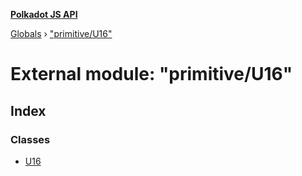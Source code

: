 **[Polkadot JS API](../README.md)**

[Globals](../globals.md) › ["primitive/U16"](_primitive_u16_.md)

# External module: "primitive/U16"

## Index

### Classes

* [U16](../classes/_primitive_u16_.u16.md)